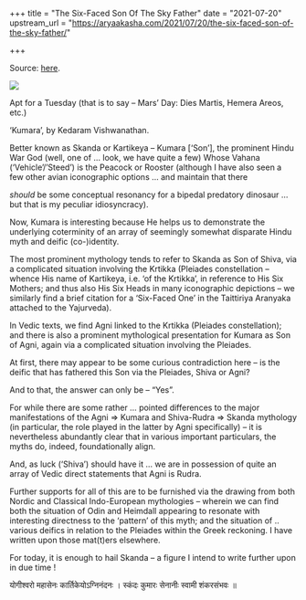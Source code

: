+++
title = "The Six-Faced Son Of The Sky Father"
date = "2021-07-20"
upstream_url = "https://aryaakasha.com/2021/07/20/the-six-faced-son-of-the-sky-father/"

+++

Source: [here](https://aryaakasha.com/2021/07/20/the-six-faced-son-of-the-sky-father/).

![](https://aryaakasha.files.wordpress.com/2021/07/e6thllhucaengzc.jpg?w=1024)

Apt for a Tuesday (that is to say – Mars’ Day: Dies Martis, Hemera Areos, etc.)

‘Kumara’, by Kedaram Vishwanathan.

Better known as Skanda or Kartikeya – Kumara \[‘Son’\], the prominent Hindu War God (well, one of … look, we have quite a few) Whose Vahana (‘Vehicle’/’Steed’) is the Peacock or Rooster (although I have also seen a few other avian iconographic options … and maintain that there

*should* be some conceptual resonancy for a bipedal predatory dinosaur …
but that is my peculiar idiosyncracy).

Now, Kumara is interesting because He helps us to demonstrate the underlying coterminity of an array of seemingly somewhat disparate Hindu myth and deific (co-)identity.

The most prominent mythology tends to refer to Skanda as Son of Shiva, via a complicated situation involving the Krtikka (Pleiades constellation – whence His name of Kartikeya, i.e. ‘of the Krtikka’, in reference to His Six Mothers; and thus also His Six Heads in many iconographic depictions – we similarly find a brief citation for a ‘Six-Faced One’ in the Taittiriya Aranyaka attached to the Yajurveda).

In Vedic texts, we find Agni linked to the Krtikka (Pleiades constellation); and there is also a prominent mythological presentation for Kumara as Son of Agni, again via a complicated situation involving the Pleiades.

At first, there may appear to be some curious contradiction here – is the deific that has fathered this Son via the Pleiades, Shiva or Agni?

And to that, the answer can only be – “Yes”.

For while there are some rather … pointed differences to the major manifestations of the Agni => Kumara and Shiva-Rudra => Skanda mythology (in particular, the role played in the latter by Agni specifically) – it is nevertheless abundantly clear that in various important particulars, the myths do, indeed, foundationally align.

And, as luck (‘Shiva’) should have it … we are in possession of quite an array of Vedic direct statements that Agni is Rudra.

Further supports for all of this are to be furnished via the drawing from both Nordic and Classical Indo-European mythologies – wherein we can find both the situation of Odin and Heimdall appearing to resonate with interesting directness to the ‘pattern’ of this myth; and the situation of .. various deifics in relation to the Pleiades within the Greek reckoning. I have written upon those mat(t)ers elsewhere.

For today, it is enough to hail Skanda – a figure I intend to write further upon in due time !

योगीश्वरो महासेनः कार्तिकेयोऽग्निनंदनः । स्कंदः कुमारः सेनानीः स्वामी शंकरसंभवः ॥